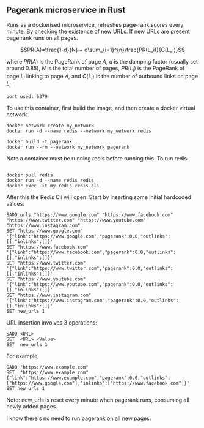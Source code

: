 ## Pagerank microservice in Rust

Runs as a dockerised microservice, refreshes page-rank scores every minute. By checking the existence of new URLs. 
If new URLs are present page rank runs on all pages.

$$PR(A)=\frac{1-d}{N} + d\sum_{i=1}^{n}\frac{PR(L_i)}{C(L_i)}$$

where $PR(A)$ is the  PageRank of page $A$, $d$ is the damping factor (usually set around $0.85$), $N$ is the total number of pages, $PR(L_i)$ is the PageRank of page $L_i$ linking to page $A$, and $C(L_i)$ is the number of outbound links on page $L_i$

`port used: 6379`

To use this container, first build the image, and then create a docker virtual network. 

```console
docker network create my_network
docker run -d --name redis --network my_network redis

docker build -t pagerank .
docker run --rm --network my_network pagerank
```

Note a container must be running redis before running this. To run redis:

```console

docker pull redis
docker run -d --name redis redis
docker exec -it my-redis redis-cli
```

After this the Redis Cli will open. Start by inserting some initial hardcoded values:

```
SADD urls "https://www.google.com" "https://www.facebook.com" "https://www.twitter.com" "https://www.youtube.com" "https://www.instagram.com"
SET "https://www.google.com" '{"link":"https://www.google.com","pagerank":0.0,"outlinks":[],"inlinks":[]}'
SET "https://www.facebook.com" '{"link":"https://www.facebook.com","pagerank":0.0,"outlinks":[],"inlinks":[]}'
SET "https://www.twitter.com" '{"link":"https://www.twitter.com","pagerank":0.0,"outlinks":[],"inlinks":[]}'
SET "https://www.youtube.com" '{"link":"https://www.youtube.com","pagerank":0.0,"outlinks":[],"inlinks":[]}'
SET "https://www.instagram.com" '{"link":"https://www.instagram.com","pagerank":0.0,"outlinks":[],"inlinks":[]}'
SET new_urls 1
```

URL insertion involves 3 operations:

```
SADD <URL>
SET  <URL> <Value>
SET  new_urls 1
```

For example,

```
SADD "https://www.example.com"
SET  "https://www.example.com" {"link":"https://www.example.com","pagerank":0.0,"outlinks":["https://www.google.com"],"inlinks":["https://www.facebook.com"]}'
SET new_urls 1
```

Note: new_urls is reset every minute when pagerank runs, consuming all newly added pages.

I know there's no need to run pagerank on all new pages.